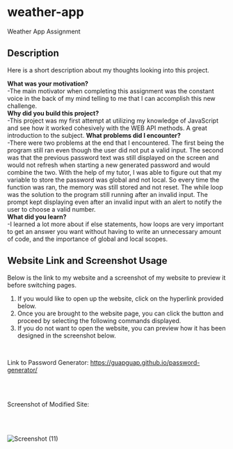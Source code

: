 # weather-app

Weather App Assignment

## Description

Here is a short description about my thoughts looking into this project.

<strong>What was your motivation?</strong>
<br>
    -The main motivator when completing this assignment was the constant voice in the back of my mind telling to me that I can accomplish this new challenge.
<br>
<strong>Why did you build this project?</strong>
<br>
    -This project was my first attempt at utilizing my knowledge of JavaScript and see how it worked cohesively with the WEB API methods. A great introduction to the subject.
<strong>What problems did I encounter?</strong>
<br>
    -There were two problems at the end that I encountered. The first being the program still ran even though the user did not put a valid input. The second was that the previous password text was still displayed on the screen and would not refresh when starting a new generated password and would combine the two. With the help of my tutor, I was able to figure out that my variable to store the password was global and not local. So every time the function was ran, the memory was still stored and not reset. The while loop was the solution to the program still running after an invalid input. The prompt kept displaying even after an invalid input with an alert to notify the user to choose a valid number. 
<br>
<strong>What did you learn?</strong>
<br>
    -I learned a lot more about if else statements, how loops are very important to get an answer you want without having to write an unnecessary amount of code, and the importance of global and local scopes.

## Website Link and Screenshot Usage

Below is the link to my website and a screenshot of my website to preview it before switching pages.

<ol>
    <li>If you would like to open up the website, click on the hyperlink provided below.</li>
    <li>Once you are brought to the website page, you can click the button and proceed by selecting the following commands displayed.</li>
    <li>If you do not want to open the website, you can preview how it has been designed in the screenshot below.</li>
</ol>

<br>

Link to Password Generator: <a href="https://guapguap.github.io/password-generator/" target="_blank">https://guapguap.github.io/password-generator/</a>

<br>
<br>

Screenshot of Modified Site: 

<br>
<br>

![Screenshot (11)](https://user-images.githubusercontent.com/102185104/164895346-5a43a195-de32-4c29-bd46-e17affd24d74.png)

